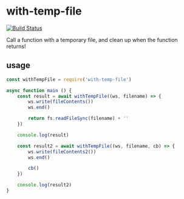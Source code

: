 # with-temp-file

[![Build Status](https://travis-ci.org/fabiosantoscode/with-temp-file.svg?branch=master)](https://travis-ci.org/fabiosantoscode/with-temp-file)

Call a function with a temporary file, and clean up when the function returns!

## usage

```javascript
const withTempFile = require('with-temp-file')

async function main () {
    const result = await withTempFile((ws, filename) => {
        ws.write(fileContents())
        ws.end()

        return fs.readFileSync(filename) + ''
    })

    console.log(result)

    const result2 = await withTempFile((ws, filename, cb) => {
        ws.write(fileContents2())
        ws.end()

        cb()
    })

    console.log(result2)
}
```
